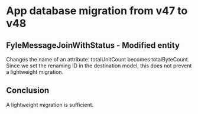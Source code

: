 # App database migration from v47 to v48

## FyleMessageJoinWithStatus - Modified entity

Changes the name of an attribute: totalUnitCount becomes totalByteCount. Since we set the renaming ID in the destination model, this does not prevent a lightweight migration.

## Conclusion

A lightweight migration is sufficient.

